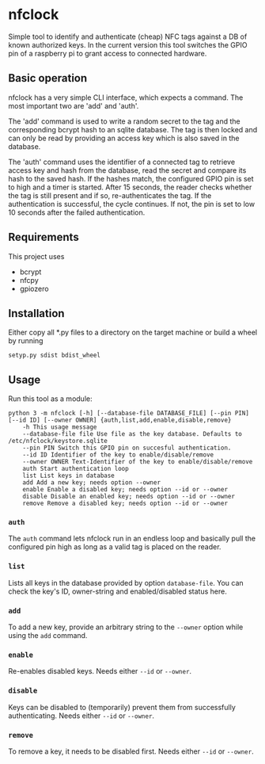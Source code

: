 nfclock
=======

Simple tool to identify and authenticate (cheap) NFC tags against a DB of known authorized keys. In the current version
this tool switches the GPIO pin of a raspberry pi to grant access to connected hardware.

Basic operation
---------------

nfclock has a very simple CLI interface, which expects a command. The most important two are 'add' and 'auth'.

The 'add' command is used to write a random secret to the tag and the corresponding bcrypt hash to an sqlite database.
The tag is then locked and can only be read by providing an access key which is also saved in the database.

The 'auth' command uses the identifier of a connected tag to retrieve access key and hash from the database, read the
secret and compare its hash to the saved hash. If the hashes match, the configured GPIO pin is set to high and a timer
is started. After 15 seconds, the reader checks whether the tag is still present and if so, re-authenticates the tag. If
the authentication is successful, the cycle continues. If not, the pin is set to low 10 seconds after the failed
authentication.

Requirements
------------

This project uses
* bcrypt
* nfcpy
* gpiozero

Installation
------------

Either copy all *.py files to a directory on the target machine or build a wheel by running

```
setyp.py sdist bdist_wheel
```

Usage
-----

Run this tool as a module:

```
python 3 -m nfclock [-h] [--database-file DATABASE_FILE] [--pin PIN] [--id ID] [--owner OWNER] {auth,list,add,enable,disable,remove}
    -h This usage message
    --database-file file Use file as the key database. Defaults to /etc/nfclock/keystore.sqlite
    --pin PIN Switch this GPIO pin on succesful authentication.
    --id ID Identifier of the key to enable/disable/remove
    --owner OWNER Text-Identifier of the key to enable/disable/remove
    auth Start authentication loop
    list List keys in database
    add Add a new key; needs option --owner
    enable Enable a disabled key; needs option --id or --owner
    disable Disable an enabled key; needs option --id or --owner
    remove Remove a disabled key; needs option --id or --owner
```

### `auth`
The `auth` command lets nfclock run in an endless loop and basically pull the configured pin high as long as a valid tag
is placed on the reader.

### `list`
Lists all keys in the database provided by option `database-file`. You can check the key's ID, owner-string and
enabled/disabled status here.

### `add`
To add a new key, provide an arbitrary string to the `--owner` option while using the `add` command.

### `enable`
Re-enables disabled keys. Needs either `--id` or `--owner`.

### `disable`
Keys can be disabled to (temporarily) prevent them from successfully authenticating. Needs either `--id` or `--owner`.

### `remove`
To remove a key, it needs to be disabled first. Needs either `--id` or `--owner`.


